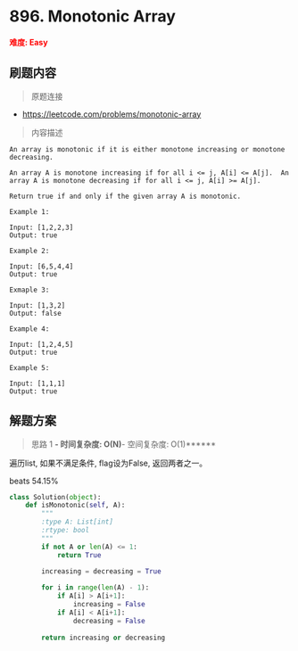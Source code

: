 # 896. Monotonic Array

**<font color=red>难度: Easy</font>**

## 刷题内容

> 原题连接

* https://leetcode.com/problems/monotonic-array

> 内容描述

```
An array is monotonic if it is either monotone increasing or monotone decreasing.

An array A is monotone increasing if for all i <= j, A[i] <= A[j].  An array A is monotone decreasing if for all i <= j, A[i] >= A[j].

Return true if and only if the given array A is monotonic.

Example 1:

Input: [1,2,2,3]
Output: true

Example 2:

Input: [6,5,4,4]
Output: true

Exmaple 3:

Input: [1,3,2]
Output: false

Example 4:

Input: [1,2,4,5]
Output: true

Example 5:

Input: [1,1,1]
Output: true
```

## 解题方案

> 思路 1
******- 时间复杂度: O(N)******- 空间复杂度: O(1)******

遍历list, 如果不满足条件, flag设为False, 返回两者之一。

beats 54.15%

```python
class Solution(object):
    def isMonotonic(self, A):
        """
        :type A: List[int]
        :rtype: bool
        """
        if not A or len(A) <= 1:
            return True
        
        increasing = decreasing = True

        for i in range(len(A) - 1):
            if A[i] > A[i+1]: 
                increasing = False
            if A[i] < A[i+1]: 
                decreasing = False
        
        return increasing or decreasing
```
